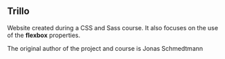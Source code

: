 ## Trillo

Website created during a CSS and Sass course. It also focuses on the use of the **flexbox** properties.

The original author of the project and course is Jonas Schmedtmann
